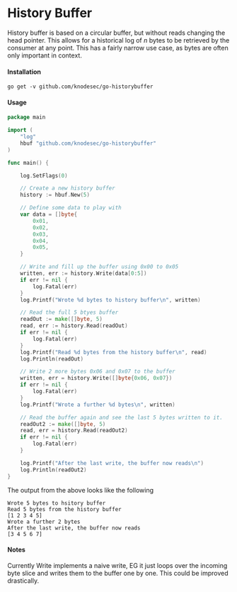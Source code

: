 # History Buffer
History buffer is based on a circular buffer, but without reads changing the head pointer. This allows for a historical log of *n* bytes to be retrieved by the consumer at any point. This has a fairly narrow use case, as bytes are often only important in context.

#### Installation
```
go get -v github.com/knodesec/go-historybuffer
```

#### Usage

```go
package main

import (
    "log"
    hbuf "github.com/knodesec/go-historybuffer"
)

func main() {

    log.SetFlags(0)

    // Create a new history buffer
    history := hbuf.New(5)

    // Define some data to play with
    var data = []byte{
        0x01,
        0x02,
        0x03,
        0x04,
        0x05,        
    }

    // Write and fill up the buffer using 0x00 to 0x05
    written, err := history.Write(data[0:5])
    if err != nil {
        log.Fatal(err)
    }
    log.Printf("Wrote %d bytes to history buffer\n", written)

    // Read the full 5 btyes buffer
    readOut := make([]byte, 5)
    read, err := history.Read(readOut)
    if err != nil {
        log.Fatal(err)
    }
    log.Printf("Read %d bytes from the history buffer\n", read)
    log.Println(readOut)

    // Write 2 more bytes 0x06 and 0x07 to the buffer
    written, err = history.Write([]byte{0x06, 0x07})
    if err != nil {
        log.Fatal(err)
    }
    log.Printf("Wrote a further %d bytes\n", written)

    // Read the buffer again and see the last 5 bytes written to it.
    readOut2 := make([]byte, 5)
    read, err = history.Read(readOut2)
    if err != nil {
        log.Fatal(err)
    }

    log.Printf("After the last write, the buffer now reads\n")
    log.Println(readOut2)
}
```

The output from the above looks like the following
```
Wrote 5 bytes to hsitory buffer
Read 5 bytes from the history buffer
[1 2 3 4 5]
Wrote a further 2 bytes
After the last write, the buffer now reads
[3 4 5 6 7]
```

#### Notes
Currently Write implements a naive write, EG it just loops over the incoming byte slice and writes them to the buffer one by one. This could be improved drastically.